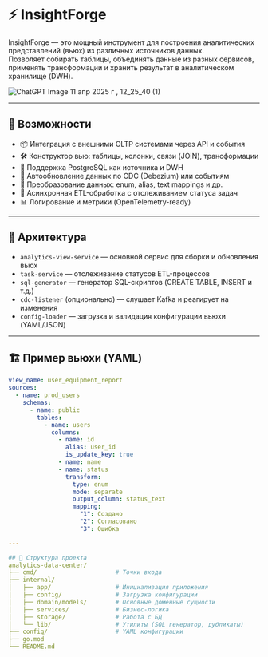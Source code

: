 # ⚡ InsightForge

InsightForge — это мощный инструмент для построения аналитических представлений (вьюх) из различных источников данных.  
Позволяет собирать таблицы, объединять данные из разных сервисов, применять трансформации и хранить результат в аналитическом хранилище (DWH).

![ChatGPT Image 11 апр  2025 г , 12_25_40 (1)](https://github.com/user-attachments/assets/36cdafa8-a9b5-4524-b09b-941059bd7ed8)

---

## 🚀 Возможности

- 📦 Интеграция с внешними OLTP системами через API и события
- 🛠 Конструктор вью: таблицы, колонки, связи (JOIN), трансформации
- 💾 Поддержка PostgreSQL как источника и DWH
- 🔄 Автообновление данных по CDC (Debezium) или событиям
- 🧠 Преобразование данных: enum, alias, text mappings и др.
- 🧪 Асинхронная ETL-обработка с отслеживанием статуса задач
- 📊 Логирование и метрики (OpenTelemetry-ready)

---

## 🧱 Архитектура

- `analytics-view-service` — основной сервис для сборки и обновления вьюх
- `task-service` — отслеживание статусов ETL-процессов
- `sql-generator` — генератор SQL-скриптов (CREATE TABLE, INSERT и т.д.)
- `cdc-listener` (опционально) — слушает Kafka и реагирует на изменения
- `config-loader` — загрузка и валидация конфигурации вьюхи (YAML/JSON)

---

## 🏗 Пример вьюхи (YAML)

```yaml
view_name: user_equipment_report
sources:
  - name: prod_users
    schemas:
      - name: public
        tables:
          - name: users
            columns:
              - name: id
                alias: user_id
                is_update_key: true
              - name: name
              - name: status
                transform:
                  type: enum
                  mode: separate
                  output_column: status_text
                  mapping:
                    "1": Создано
                    "2": Согласовано
                    "3": Ошибка

---

## 📂 Структура проекта
analytics-data-center/
├── cmd/                      # Точки входа
├── internal/
│   ├── app/                  # Инициализация приложения
│   ├── config/               # Загрузка конфигурации
│   ├── domain/models/        # Основные доменные сущности
│   ├── services/             # Бизнес-логика
│   ├── storage/              # Работа с БД
│   └── lib/                  # Утилиты (SQL генератор, дубликаты)
├── config/                   # YAML конфигурации
├── go.mod
└── README.md

